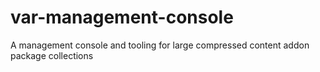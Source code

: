 # var-management-console
A management console and tooling for large compressed content addon package collections
